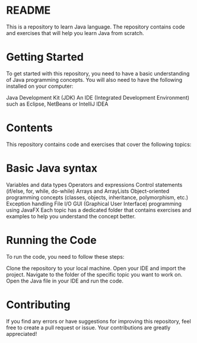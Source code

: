 # README
This is a repository to learn Java language. The repository contains code and exercises that will help you learn Java from scratch.

# Getting Started
To get started with this repository, you need to have a basic understanding of Java programming concepts. You will also need to have the following installed on your computer:

Java Development Kit (JDK)
An IDE (Integrated Development Environment) such as Eclipse, NetBeans or IntelliJ IDEA

# Contents
This repository contains code and exercises that cover the following topics:

# Basic Java syntax
Variables and data types
Operators and expressions
Control statements (if/else, for, while, do-while)
Arrays and ArrayLists
Object-oriented programming concepts (classes, objects, inheritance, polymorphism, etc.)
Exception handling
File I/O
GUI (Graphical User Interface) programming using JavaFX
Each topic has a dedicated folder that contains exercises and examples to help you understand the concept better.

# Running the Code
To run the code, you need to follow these steps:

Clone the repository to your local machine.
Open your IDE and import the project.
Navigate to the folder of the specific topic you want to work on.
Open the Java file in your IDE and run the code.

# Contributing
If you find any errors or have suggestions for improving this repository, feel free to create a pull request or issue. Your contributions are greatly appreciated!
